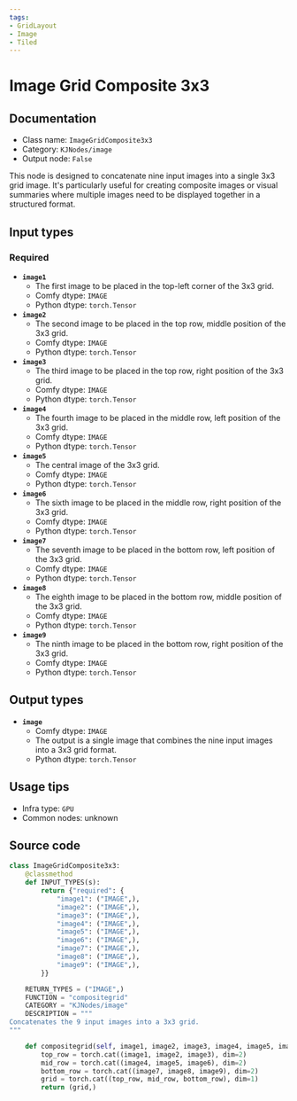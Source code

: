```yaml
---
tags:
- GridLayout
- Image
- Tiled
---
```


# Image Grid Composite 3x3
## Documentation
- Class name: `ImageGridComposite3x3`
- Category: `KJNodes/image`
- Output node: `False`

This node is designed to concatenate nine input images into a single 3x3 grid image. It's particularly useful for creating composite images or visual summaries where multiple images need to be displayed together in a structured format.
## Input types
### Required
- **`image1`**
    - The first image to be placed in the top-left corner of the 3x3 grid.
    - Comfy dtype: `IMAGE`
    - Python dtype: `torch.Tensor`
- **`image2`**
    - The second image to be placed in the top row, middle position of the 3x3 grid.
    - Comfy dtype: `IMAGE`
    - Python dtype: `torch.Tensor`
- **`image3`**
    - The third image to be placed in the top row, right position of the 3x3 grid.
    - Comfy dtype: `IMAGE`
    - Python dtype: `torch.Tensor`
- **`image4`**
    - The fourth image to be placed in the middle row, left position of the 3x3 grid.
    - Comfy dtype: `IMAGE`
    - Python dtype: `torch.Tensor`
- **`image5`**
    - The central image of the 3x3 grid.
    - Comfy dtype: `IMAGE`
    - Python dtype: `torch.Tensor`
- **`image6`**
    - The sixth image to be placed in the middle row, right position of the 3x3 grid.
    - Comfy dtype: `IMAGE`
    - Python dtype: `torch.Tensor`
- **`image7`**
    - The seventh image to be placed in the bottom row, left position of the 3x3 grid.
    - Comfy dtype: `IMAGE`
    - Python dtype: `torch.Tensor`
- **`image8`**
    - The eighth image to be placed in the bottom row, middle position of the 3x3 grid.
    - Comfy dtype: `IMAGE`
    - Python dtype: `torch.Tensor`
- **`image9`**
    - The ninth image to be placed in the bottom row, right position of the 3x3 grid.
    - Comfy dtype: `IMAGE`
    - Python dtype: `torch.Tensor`
## Output types
- **`image`**
    - Comfy dtype: `IMAGE`
    - The output is a single image that combines the nine input images into a 3x3 grid format.
    - Python dtype: `torch.Tensor`
## Usage tips
- Infra type: `GPU`
- Common nodes: unknown


## Source code
```python
class ImageGridComposite3x3:
    @classmethod
    def INPUT_TYPES(s):
        return {"required": {
            "image1": ("IMAGE",),
            "image2": ("IMAGE",),
            "image3": ("IMAGE",),
            "image4": ("IMAGE",),
            "image5": ("IMAGE",),
            "image6": ("IMAGE",),
            "image7": ("IMAGE",),
            "image8": ("IMAGE",),
            "image9": ("IMAGE",),     
        }}

    RETURN_TYPES = ("IMAGE",)
    FUNCTION = "compositegrid"
    CATEGORY = "KJNodes/image"
    DESCRIPTION = """
Concatenates the 9 input images into a 3x3 grid. 
"""

    def compositegrid(self, image1, image2, image3, image4, image5, image6, image7, image8, image9):
        top_row = torch.cat((image1, image2, image3), dim=2)
        mid_row = torch.cat((image4, image5, image6), dim=2)
        bottom_row = torch.cat((image7, image8, image9), dim=2)
        grid = torch.cat((top_row, mid_row, bottom_row), dim=1)
        return (grid,)

```
